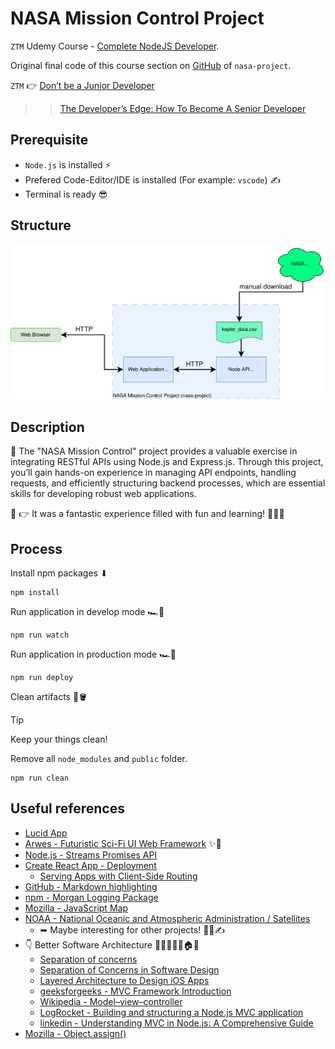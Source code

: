 # NASA Mission Control Project

`ZTM` Udemy Course - [Complete NodeJS Developer](https://www.udemy.com/course/complete-nodejs-developer-zero-to-mastery).

Original final code of this course section on [GitHub](https://github.com/odziem/nasa-project) of `nasa-project`.

`ZTM` 👉 [Don’t be a Junior Developer](https://zerotomastery.io/blog/dont-be-a-junior-developer-the-roadmap)
>> [The Developer’s Edge: How To Become A Senior Developer](https://zerotomastery.io/blog/developers-edge-how-to-become-a-senior-developer/)

## Prerequisite

<!-- -->
- `Node.js` is installed ⚡
- Prefered Code-Editor/IDE is installed (For example: `vscode`) ✍
- Terminal is ready 😎 

## Structure

![Alt text](./docs/images/Project+Architectural+Diagram.drawio.svg)

## Description

<!-- Exercises for NASA Project. -->
📌 The "NASA Mission Control" project provides a valuable exercise in integrating RESTful APIs using Node.js and Express.js. Through this project, you’ll gain hands-on experience in managing API endpoints, handling requests, and efficiently structuring backend processes, which are essential skills for developing robust web applications.

🚀 👉 It was a fantastic experience filled with fun and learning! 🎉💥🙌

## Process

Install npm packages ⬇

```shell
npm install
```

Run application in develop mode 🏎️💨
<!-- 
> [!CAUTION]
> Currently only optimized for deployment! -->

```shell
npm run watch
```

Run application in production mode 🏎️💨

```shell
npm run deploy
```

Clean artifacts 🧹🪣

> [!TIP]
> Keep your things clean!

Remove all `node_modules` and `public` folder.

```shell
npm run clean
```

## Useful references

<!-- 
- []()
 -->
- [Lucid App](https://www.lucidchart.com/pages/?)
- [Arwes - Futuristic Sci-Fi UI Web Framework](https://arwes.dev/) ✨🚀
- [Node.js - Streams Promises API](https://nodejs.org/api/stream.html#stream_streams_promises_api)
- [Create React App - Deployment](https://create-react-app.dev/docs/deployment/)
  - [Serving Apps with Client-Side Routing](https://create-react-app.dev/docs/deployment/#serving-apps-with-client-side-routing)
- [GitHub - Markdown highlighting](https://github.com/orgs/community/discussions/16925)
- [npm - Morgan Logging Package](https://www.npmjs.com/package/morgan)
- [Mozilla - JavaScript Map](https://developer.mozilla.org/en-US/docs/Web/JavaScript/Reference/Global_Objects/Map)
- [NOAA - National Oceanic and Atmospheric Administration / Satellites](https://www.noaa.gov/satellites)
  - ➥ Maybe interesting for other projects! 🤔💡✍
- 👇 Better Software Architecture 📐👷🏻‍♀️🏰🏠🕌
  - [Separation of concerns](https://en.wikipedia.org/wiki/Separation_of_concerns)
  - [Separation of Concerns in Software Design](https://nalexn.github.io/separation-of-concerns/)
  - [Layered Architecture to Design iOS Apps](https://www.vadimbulavin.com/layered-architecture-ios/)
  - [geeksforgeeks - MVC Framework Introduction](https://www.geeksforgeeks.org/mvc-framework-introduction/)
  - [Wikipedia - Model–view–controller](https://en.wikipedia.org/wiki/Model%E2%80%93view%E2%80%93controller)
  - [LogRocket - Building and structuring a Node.js MVC application](https://blog.logrocket.com/building-structuring-node-js-mvc-application/)
  - [linkedin - Understanding MVC in Node.js: A Comprehensive Guide](https://www.linkedin.com/pulse/understanding-mvc-nodejs-comprehensive-guide-vishwas-acharya-xpxgf/)
- [Mozilla - Object.assign()](https://developer.mozilla.org/en-US/docs/Web/JavaScript/Reference/Global_Objects/Object/assign)